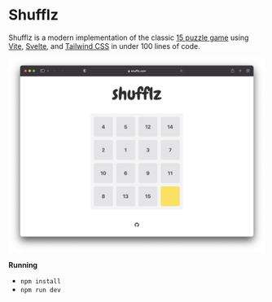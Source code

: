 # Shufflz
Shufflz is a modern implementation of the classic [15 puzzle game](https://en.wikipedia.org/wiki/15_puzzle) using [Vite](https://vitejs.dev/), [Svelte](https://svelte.dev/), and [Tailwind CSS](https://tailwindcss.com/) in under 100 lines of code.


![](/public/screenshot.png)

**Running**
* `npm install`
* `npm run dev`
